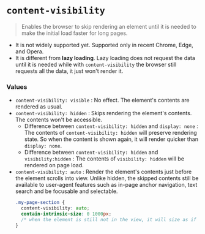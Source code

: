 # `content-visibility`
> Enables the browser to skip rendering an element until it is needed to make the initial load faster for long pages.
- It is not widely supported yet. Supported only in recent Chrome, Edge, and Opera.
- It is different from **lazy loading**. Lazy loading does not request the data until it is needed while with `content-visibility` the browser still requests all the data, it just won't render it.

### Values
- `content-visibility: visible` : No effect. The element's contents are rendered as usual.
- `content-visibility: hidden` : Skips rendering the element's contents. The contents won't be accessible.
  - Difference between `content-visibility: hidden` and `display: none` : The contents of `content-visibility: hidden` will preserve rendering state. So when the content is shown again, it will render quicker than `display: none`.
  - Difference between `content-visibility: hidden` and `visibility:hidden` : The contents of `visibility: hidden` will be rendered on page load.
- `content-visibility: auto` : Render the element's contents just before the element scrolls into view.
Unlike hidden, the skipped contents still be available to user-agent features such as in-page anchor navigation, text search and be focusable and selectable.
  ```css
  .my-page-section {
    content-visibility: auto;
    contain-intrinsic-size: 0 1000px;
    /* when the element is still not in the view, it will size as if it has a child of 0x 1000px*/
  }
  ```

